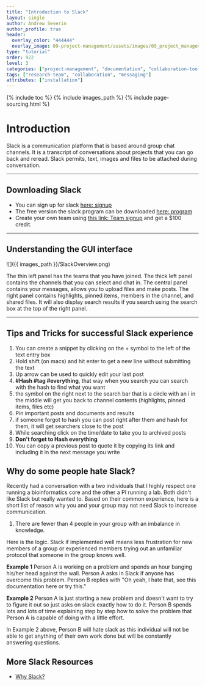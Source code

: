 ```yaml
---
title: "Introduction to Slack"
layout: single
author: Andrew Severin
author_profile: true
header:
  overlay_color: "444444"
  overlay_image: 09-project-management/assets/images/09_project_management_banner.png
type: "tutorial"
order: 922
level: 3
categories: ["project-management", "documentation", "collaboration-tools"]
tags: ["research-team", "collaboration", "messaging"]
attributes: ["installation"]
---
```


{% include toc %}
{% include images_path %}
{% include page-sourcing.html %}


# Introduction

Slack is a communication platform that is based around group chat channels.  It is a transcript of conversations about projects that you can go back and reread.  Slack permits, text, images and files to be attached during conversation.


---
## Downloading Slack

* You can sign up for slack [here: signup](https://slack.com/get-started)
* The free version the slack program can be downloaded [here: program](https://slack.com/downloads/)
* Create your own team using [this link: Team signup](https://slack.com/r/0mklqxar-0tnh0jhj) and get a $100 credit.

---
## Understanding the GUI interface

![]({{ images_path }}/SlackOverview.png)

The thin left panel has the teams that you have joined.  The thick left panel contains the channels that you can select and chat in.  The central panel contains your messages, allows you to upload files and make posts.  The right panel contains highlights, pinned items, members in the channel, and shared files.  It will also display search results if you search using the search box at the top of the right panel.

---

## Tips and Tricks for successful Slack experience


1. You can create a snippet by clicking on the + symbol to the left of the text entry box  
2. Hold shift (on macs) and hit enter to get a new line without submitting the text
3. Up arrow can be used to quickly edit your last post
4. **#Hash #tag #everything**, that way when you search you can search with the hash to find what you want
5. the symbol on the right next to the search bar that is a circle with an i in the middle will get you back to channel contents (highlights, pinned items, files etc)
6. Pin important posts and documents and results
8. if someone forgot to hash you can post right after them and hash for them, it will get searchers close to the post
9. While searching click on the time/date to take you to archived posts
10. **Don't forget to Hash everything**
11. You can copy a previous post to quote it by copying its link and including it in the next message you write


## Why do some people hate Slack?

Recently had a conversation with a two individuals that I highly respect one running a bioinformatics core and the other a PI running a lab.  Both didn't like Slack but really wanted to.  Based on their common experience, here is a short list of reason why you and your group may not need Slack to increase communication.

1. There are fewer than 4 people in your group with an imbalance in knowledge.

Here is the logic.  Slack if implemented well means less frustration for new members of a group or experienced members trying out an unfamiliar protocol that someone in the group knows well.  

**Example 1**
Person A is working on a problem and spends an hour banging his/her head against the wall.  Person A asks in Slack if anyone has overcome this problem.  Person B replies with "Oh yeah, I hate that, see this documentation here or try this."

**Example 2**
Person A is just starting a new problem and doesn't want to try to figure it out so just asks on slack exactly how to do it.  Person B spends lots and lots of time explaining step by step how to solve the problem that Person A is capable of doing with a little effort.

In Example 2 above, Person B will hate slack as this individual will not be able to get anything of their own work done but will be constantly answering questions.


## More Slack Resources

* [Why Slack?](https://slack.com/features)
